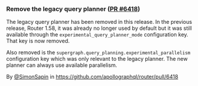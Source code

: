 ### Remove the legacy query planner ([PR #6418](https://github.com/apollographql/router/pull/6418))

The legacy query planner has been removed in this release. In the previous release, Router 1.58, it was already no longer used by default but it was still available through the `experimental_query_planner_mode`  configuration key. That key is now removed.

Also removed is the `supergraph.query_planning.experimental_parallelism` configuration key which was only relevant to the legacy planner. The new planner can always use available parallelism.

By [@SimonSapin](https://github.com/SimonSapin) in https://github.com/apollographql/router/pull/6418
